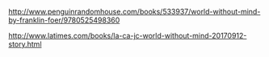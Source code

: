 http://www.penguinrandomhouse.com/books/533937/world-without-mind-by-franklin-foer/9780525498360

http://www.latimes.com/books/la-ca-jc-world-without-mind-20170912-story.html
